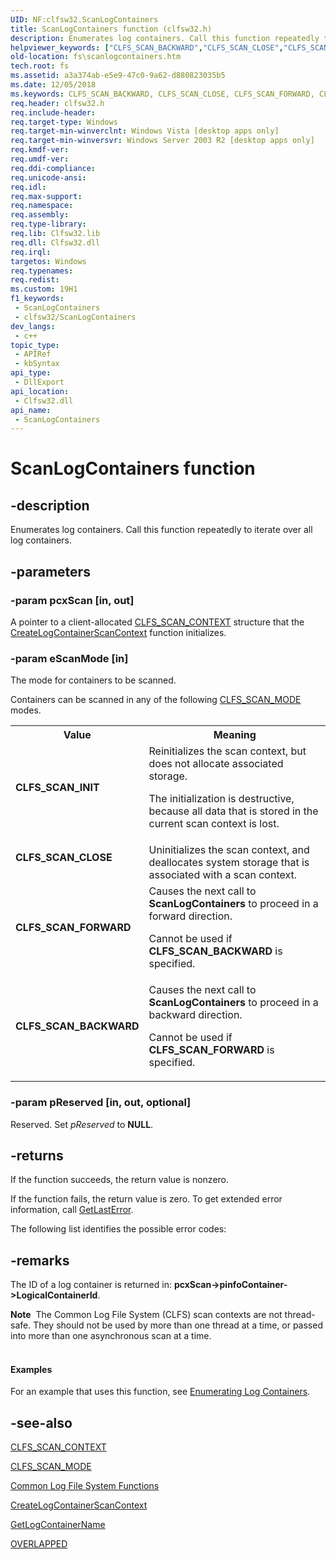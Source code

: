 ```yaml
---
UID: NF:clfsw32.ScanLogContainers
title: ScanLogContainers function (clfsw32.h)
description: Enumerates log containers. Call this function repeatedly to iterate over all log containers.
helpviewer_keywords: ["CLFS_SCAN_BACKWARD","CLFS_SCAN_CLOSE","CLFS_SCAN_FORWARD","CLFS_SCAN_INIT","ScanLogContainers","ScanLogContainers function [Files]","clfsw32/ScanLogContainers","fs.scanlogcontainers"]
old-location: fs\scanlogcontainers.htm
tech.root: fs
ms.assetid: a3a374ab-e5e9-47c0-9a62-d880823035b5
ms.date: 12/05/2018
ms.keywords: CLFS_SCAN_BACKWARD, CLFS_SCAN_CLOSE, CLFS_SCAN_FORWARD, CLFS_SCAN_INIT, ScanLogContainers, ScanLogContainers function [Files], clfsw32/ScanLogContainers, fs.scanlogcontainers
req.header: clfsw32.h
req.include-header: 
req.target-type: Windows
req.target-min-winverclnt: Windows Vista [desktop apps only]
req.target-min-winversvr: Windows Server 2003 R2 [desktop apps only]
req.kmdf-ver: 
req.umdf-ver: 
req.ddi-compliance: 
req.unicode-ansi: 
req.idl: 
req.max-support: 
req.namespace: 
req.assembly: 
req.type-library: 
req.lib: Clfsw32.lib
req.dll: Clfsw32.dll
req.irql: 
targetos: Windows
req.typenames: 
req.redist: 
ms.custom: 19H1
f1_keywords:
 - ScanLogContainers
 - clfsw32/ScanLogContainers
dev_langs:
 - c++
topic_type:
 - APIRef
 - kbSyntax
api_type:
 - DllExport
api_location:
 - Clfsw32.dll
api_name:
 - ScanLogContainers
---
```


# ScanLogContainers function


## -description

Enumerates log containers. Call this function repeatedly to iterate over all log containers.

## -parameters

### -param pcxScan [in, out]

A pointer to a client-allocated <a href="/windows/win32/api/clfs/ns-clfs-cls_scan_context~r1">CLFS_SCAN_CONTEXT</a> structure  that  the <a href="https://docs.microsoft.com/windows/desktop/api/clfsw32/nf-clfsw32-createlogcontainerscancontext">CreateLogContainerScanContext</a> function initializes.

### -param eScanMode [in]

The mode  for  containers  to  be scanned.  

Containers can be scanned in any  of the following <a href="https://docs.microsoft.com/previous-versions/windows/desktop/clfs/clfs-scan-mode-constants">CLFS_SCAN_MODE</a> modes.

<table>
<tr>
<th>Value</th>
<th>Meaning</th>
</tr>
<tr>
<td width="40%"><a id="CLFS_SCAN_INIT"></a><a id="clfs_scan_init"></a><dl>
<dt><b>CLFS_SCAN_INIT</b></dt>
</dl>
</td>
<td width="60%">
Reinitializes the scan context, but does not allocate associated storage.  

The initialization is destructive, because all  data that is stored in the current scan context is lost.

</td>
</tr>
<tr>
<td width="40%"><a id="CLFS_SCAN_CLOSE"></a><a id="clfs_scan_close"></a><dl>
<dt><b>CLFS_SCAN_CLOSE</b></dt>
</dl>
</td>
<td width="60%">
Uninitializes the scan context, and deallocates  system storage that is associated with a scan context.

</td>
</tr>
<tr>
<td width="40%"><a id="CLFS_SCAN_FORWARD"></a><a id="clfs_scan_forward"></a><dl>
<dt><b>CLFS_SCAN_FORWARD</b></dt>
</dl>
</td>
<td width="60%">
Causes the next call to <b>ScanLogContainers</b> to proceed  in a forward direction. 

Cannot be used if <b>CLFS_SCAN_BACKWARD</b> is specified.

</td>
</tr>
<tr>
<td width="40%"><a id="CLFS_SCAN_BACKWARD"></a><a id="clfs_scan_backward"></a><dl>
<dt><b>CLFS_SCAN_BACKWARD</b></dt>
</dl>
</td>
<td width="60%">
Causes the next call to <b>ScanLogContainers</b> to proceed  in a backward direction. 

Cannot be used if <b>CLFS_SCAN_FORWARD</b> is specified.

</td>
</tr>
</table>

### -param pReserved [in, out, optional]

Reserved.  Set <i>pReserved</i> to <b>NULL</b>.

## -returns

If the function succeeds, the return value is nonzero.
						

If the function fails, the return value is zero. To get extended error information, call 
<a href="https://docs.microsoft.com/windows/desktop/api/errhandlingapi/nf-errhandlingapi-getlasterror">GetLastError</a>.

 The following  list identifies the possible error codes:

## -remarks

The ID of a log container is  returned in: <b>pcxScan-&gt;pinfoContainer-&gt;LogicalContainerId</b>.

<div class="alert"><b>Note</b>  The Common Log File System (CLFS) scan contexts are not thread-safe. They should not be used by more than one thread at a time, or passed into more than one asynchronous scan at a time.</div>
<div> </div>

#### Examples

For an example that uses this function, see <a href="https://docs.microsoft.com/previous-versions/windows/desktop/clfs/enumerating-log-containers">Enumerating Log Containers</a>.

<div class="code"></div>

## -see-also

<a href="/windows/win32/api/clfs/ns-clfs-cls_scan_context~r1">CLFS_SCAN_CONTEXT</a>



<a href="https://docs.microsoft.com/previous-versions/windows/desktop/clfs/clfs-scan-mode-constants">CLFS_SCAN_MODE</a>



<a href="https://docs.microsoft.com/previous-versions/windows/desktop/clfs/common-log-file-system-functions">Common Log File System Functions</a>



<a href="https://docs.microsoft.com/windows/desktop/api/clfsw32/nf-clfsw32-createlogcontainerscancontext">CreateLogContainerScanContext</a>



<a href="https://docs.microsoft.com/windows/desktop/api/clfsw32/nf-clfsw32-getlogcontainername">GetLogContainerName</a>



<a href="https://docs.microsoft.com/windows/desktop/api/minwinbase/ns-minwinbase-overlapped">OVERLAPPED</a>

